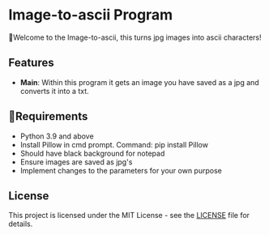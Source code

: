 # Image-to-ascii Program

📸Welcome to the Image-to-ascii, this turns jpg images into ascii characters!

## Features

- **Main**: Within this program it gets an image you have saved as a jpg and converts it into a txt. 

## 🔴Requirements

- Python 3.9 and above
- Install Pillow in cmd prompt. Command: pip install Pillow
- Should have black background for notepad
- Ensure images are saved as jpg's
- Implement changes to the parameters for your own purpose


## License

This project is licensed under the MIT License - see the [LICENSE](LICENSE) file for details.

